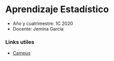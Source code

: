 # Aprendizaje Estadístico
- Año y cuatrimestre: 1C 2020
- Docente: Jemina García

### Links utiles
- [Campus](https://campus.fi.uba.ar/course/view.php?id=1312)
